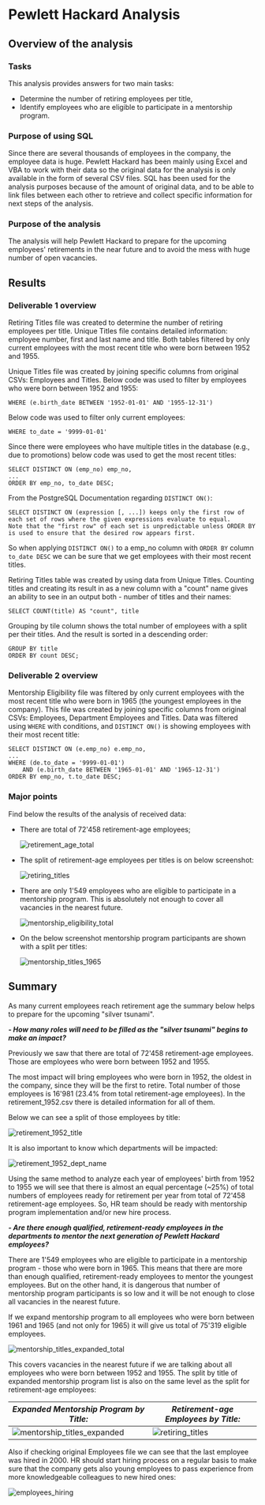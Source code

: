 # Pewlett Hackard Analysis

## Overview of the analysis

### Tasks
This analysis provides answers for two main tasks:
- Determine the number of retiring employees per title,
- Identify employees who are eligible to participate in a mentorship program.

### Purpose of using SQL
Since there are several thousands of employees in the company, the employee data is huge. Pewlett Hackard has been mainly using Excel and VBA to work with their data so the original data for the analysis is only available in the form of several CSV files. SQL has been used for the analysis purposes because of the amount of original data, and to be able to link files between each other to retrieve and collect specific information for next steps of the analysis.

### Purpose of the analysis
The analysis will help Pewlett Hackard to prepare for the upcoming employees' retirements in the near future and to avoid the mess with huge number of open vacancies.

## Results

### Deliverable 1 overview

Retiring Titles file was created to determine the number of retiring employees per title. Unique Titles file contains detailed information: employee number, first and last name and title. Both tables filtered by only current employees with the most recent title who were born between 1952 and 1955.

Unique Titles file was created by joining specific columns from original CSVs: Employees and Titles. Below code was used to filter by employees who were born between 1952 and 1955:
```
WHERE (e.birth_date BETWEEN '1952-01-01' AND '1955-12-31')
```
Below code was used to filter only current employees:
```
WHERE to_date = '9999-01-01'
```
Since there were employees who have multiple titles in the database (e.g., due to promotions) below code was used to get the most recent titles:
```
SELECT DISTINCT ON (emp_no) emp_no,
...
ORDER BY emp_no, to_date DESC;
```
From the PostgreSQL Documentation regarding `DISTINCT ON()`:
```
SELECT DISTINCT ON (expression [, ...]) keeps only the first row of each set of rows where the given expressions evaluate to equal.
Note that the "first row" of each set is unpredictable unless ORDER BY is used to ensure that the desired row appears first.
```
So when applying `DISTINCT ON()` to a emp_no column with `ORDER BY` column `to_date DESC` we can be sure that we get employees with their most recent titles.

Retiring Titles table was created by using data from Unique Titles. Counting titles and creating its result in as a new column with a "count" name gives an ability to see in an output both - number of titles and their names:
```
SELECT COUNT(title) AS "count", title
```
Grouping by tile column shows the total number of employees with a split per their titles. And the result is sorted in a descending order:
```
GROUP BY title
ORDER BY count DESC;
```

### Deliverable 2 overview

Mentorship Eligibility file was filtered by only current employees with the most recent title who were born in 1965 (the youngest employees in the company). This file was created by joining specific columns from original CSVs: Employees, Department Employees and Titles. Data was filtered using `WHERE` with conditions, and `DISTINCT ON()` is showing employees with their most recent title:
```
SELECT DISTINCT ON (e.emp_no) e.emp_no,
...
WHERE (de.to_date = '9999-01-01')
	AND (e.birth_date BETWEEN '1965-01-01' AND '1965-12-31')
ORDER BY emp_no, t.to_date DESC;
```

### Major points

Find below the results of the analysis of received data:
- There are total of 72'458 retirement-age employees;

    ![retirement_age_total](Analysis/retirement_age_total.png) 

- The split of retirement-age employees per titles is on below screenshot:

    ![retiring_titles](Analysis/retiring_titles.png)    

- There are only 1'549 employees who are eligible to participate in a mentorship program. This is absolutely not enough to cover all vacancies in the nearest future. 

    ![mentorship_eligibility_total](Analysis/mentorship_eligibility_total.png) 

- On the below screenshot mentorship program participants are shown with a split per titles:

    ![mentorship_titles_1965](Analysis/mentorship_titles_1965.png)

## Summary
As many current employees reach retirement age the summary below helps to prepare for the upcoming "silver tsunami".

***- How many roles will need to be filled as the "silver tsunami" begins to make an impact?***

Previously we saw that there are total of 72'458 retirement-age employees. Those are employees who were born between 1952 and 1955.
    
The most impact will bring employees who were born in 1952, the oldest in the company, since they will be the first to retire. Total number of those employees is 16'981 (23.4% from total retirement-age employees). In the retirement_1952.csv there is detailed information for all of them.

Below we can see a split of those employees by title:

![retirement_1952_title](Analysis/retirement_1952_title.png)

It is also important to know which departments will be impacted:

![retirement_1952_dept_name](Analysis/retirement_1952_dept_name.png)

Using the same method to analyze each year of employees' birth from 1952 to 1955 we will see that there is almost an equal percentage (~25%) of total numbers of employees ready for retirement per year from total of 72'458 retirement-age employees. So, HR team should be ready with mentorship program implementation and/or new hire process.

***- Are there enough qualified, retirement-ready employees in the departments to mentor the next generation of Pewlett Hackard employees?***

There are 1'549 employees who are eligible to participate in a mentorship program - those who were born in 1965. This means that there are more than enough qualified, retirement-ready employees to mentor the youngest employees. But on the other hand, it is dangerous that number of mentorship program participants is so low and it will be not enough to close all vacancies in the nearest future. 

If we expand mentorship program to all employees who were born between 1961 and 1965 (and not only for 1965) it will give us total of 75'319 eligible employees.

![mentorship_titles_expanded_total](Analysis/mentorship_titles_expanded_total.png)

This covers vacancies in the nearest future if we are talking about all employees who were born between 1952 and 1955. The split by title of expanded mentorship program list is also on the same level as the split for retirement-age employees:

| *Expanded Mentorship Program by Title:* | *Retirement-age Employees by Title:* |
| --------------------------------------- | ------------------------------------ |
| ![mentorship_titles_expanded](Analysis/mentorship_titles_expanded.png) | ![retiring_titles](Analysis/retiring_titles.png) |


Also if checking original Employees file we can see that the last employee was hired in 2000. HR should start hiring process on a regular basis to make sure that the company gets also young employees to pass experience from more knowledgeable colleagues to new hired ones:

![employees_hiring](Analysis/employees_hiring.png)